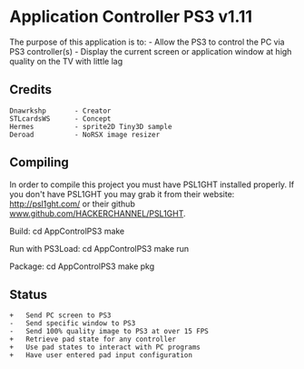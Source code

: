 Application Controller PS3 v1.11
==========

The purpose of this application is to:
	- Allow the PS3 to control the PC via PS3 controller(s)
	- Display the current screen or application window at high quality on the TV with little lag

Credits
-------

	Dnawrkshp		- Creator
	STLcardsWS		- Concept
	Hermes			- sprite2D Tiny3D sample
	Deroad			- NoRSX image resizer
	

Compiling
-------

In order to compile this project you must have PSL1GHT installed properly.
If you don't have PSL1GHT you may grab it from their website: http://psl1ght.com/ or their github www.github.com/HACKERCHANNEL/PSL1GHT.
	
Build:
	cd AppControlPS3
	make

Run with PS3Load:
	cd AppControlPS3
	make run
	
Package:
	cd AppControlPS3
	make pkg
	
	
Status
-------

	+	Send PC screen to PS3
	-	Send specific window to PS3
	-	Send 100% quality image to PS3 at over 15 FPS
	+	Retrieve pad state for any controller
	+	Use pad states to interact with PC programs
	+	Have user entered pad input configuration

